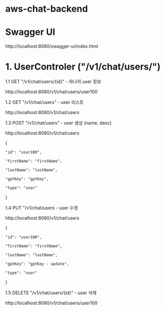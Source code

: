 # aws-chat-backend

# Swagger UI

http://localhost:8080/swagger-ui/index.html

# 1. UserControler ("/v1/chat/users/")

1.1 GET "/v1/chat/users/{id}" - 하나의 user 정보

http://localhost:8080/v1/chat/users/user100

1.2 GET "/v1/chat/users" - user 리스트

http://localhost:8080/v1/chat/users

1.3 POST "/v1/chat/users" - user 생성 (name, desc)

http://localhost:8080/v1/chat/users

{

    "id": "user100",

    "firstName": "firstName",

    "lastName": "lastName",

    "gptKey": "gptKey",

    "type": "user"

}

1.4 PUT "/v1/chat/users - user 수정

http://localhost:8080/v1/chat/users

{

    "id": "user100",

    "firstName": "firstName",

    "lastName": "lastName",

    "gptKey": "gptKey - update",

    "type": "user"

}

1.5 DELETE "/v1/chat/users/{id}" - user 삭제

http://localhost:8080/v1/chat/users/user100